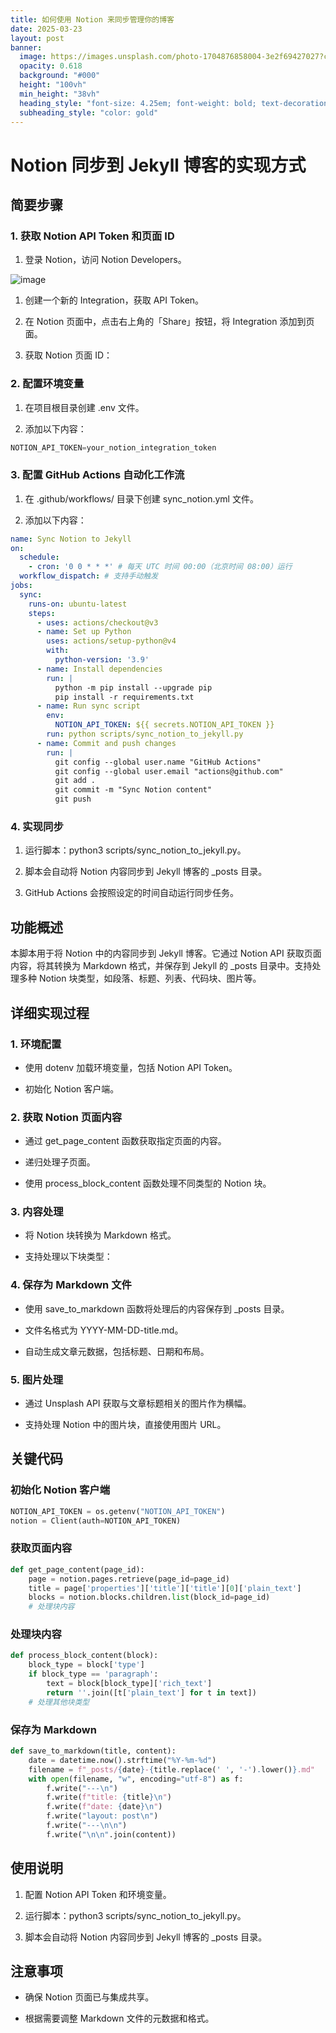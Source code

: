 ```yaml
---
title: 如何使用 Notion 来同步管理你的博客
date: 2025-03-23
layout: post
banner:
  image: https://images.unsplash.com/photo-1704876858004-3e2f69427027?crop=entropy&cs=tinysrgb&fit=max&fm=jpg&ixid=M3w2OTIwMzJ8MHwxfHJhbmRvbXx8fHx8fHx8fDE3NDI3MzMzNjd8&ixlib=rb-4.0.3&q=80&w=1080
  opacity: 0.618
  background: "#000"
  height: "100vh"
  min_height: "38vh"
  heading_style: "font-size: 4.25em; font-weight: bold; text-decoration: underline"
  subheading_style: "color: gold"
---
```


# Notion 同步到 Jekyll 博客的实现方式

## 简要步骤

### 1. 获取 Notion API Token 和页面 ID

1. 登录 Notion，访问 Notion Developers。

![image](https://prod-files-secure.s3.us-west-2.amazonaws.com/a7a0cc5a-89b9-4cda-8686-1fba0ca52f40/d19c1afe-dea5-4312-9333-786b0ba83054/image.png?X-Amz-Algorithm=AWS4-HMAC-SHA256&X-Amz-Content-Sha256=UNSIGNED-PAYLOAD&X-Amz-Credential=ASIAZI2LB466UAGT2VZL%2F20250323%2Fus-west-2%2Fs3%2Faws4_request&X-Amz-Date=20250323T123607Z&X-Amz-Expires=3600&X-Amz-Security-Token=IQoJb3JpZ2luX2VjEHsaCXVzLXdlc3QtMiJIMEYCIQCnbPIuQbToZJd2UrZSn702waeo85vOAtJ%2BI4y6okithwIhAIH8smz6PPECGvyMbL74ObJQN4TtRdbujeInHX%2BdI3rcKogECNT%2F%2F%2F%2F%2F%2F%2F%2F%2F%2FwEQABoMNjM3NDIzMTgzODA1IgyCsL%2BqIoRIKQ5Uq4Iq3AP%2FwBSSgp9piTIGBKq0lGgOWURrDHENDZkPgYKTijnTkpkYr%2B8HhGzrKN36I5YDQOYEQefFRfSdkAiH2CdXIOxdWEugg2kWb3aDxwkXcVatqWsNnX1GkNrOsGK3VRPGRZ5uYMTTKcBM7%2F%2FXFUw6Ihk0OHEV64YXuobjZkczNi%2BOXV%2FX4ic4MvJGf9Z1%2FwUqTkbIr6UOJdV4tgoKcJODk7oG%2Bgn%2FkqJX4%2Bc%2Fv8mEeDlxQQlQPDblDLPfNpLzaKhx4KGMBlHUkaQ32eTllwauhWe4n67cUAa5GG9gyMgyNmrvDDLcAahmGqMqoepLAQ9JSX4QNXtBfJWT7Unhjm62EXeQf01MkNU4evxYj2VbQ%2BMH4ek4pdDL0suesIi9EaD%2F8Qt%2FruYw8tC7%2FlUDXjuHkaRQNrrm1Gp2K%2F8EN3rCljwYs42dBG7Th4TCPQ07MSZNQSl6z7E42uF9Vt4Igql9FofCftsXBIzeieKotsKuLlDfzkkedxY%2BJEymyMiXPdWMy%2BhRvwDtlwFt58a1JAtU0aOfjyOBzdHvB4DV85VrZ5pqIe3J6ztZyslZKB7wbixhq%2BqI4%2BnNCoVzp9XzN2iaDkQdfTXWqcGeoJ99L0yrMV%2BABDAaK0fNMmEIdTcCHDCczf%2B%2BBjqkAfVpFFBTxBFx7Xy0LSwCM0fJaaDwxSVUS8xO8HXZwGQxEVSpCAqtA0kxXKPH5lpIHZfsZFmHWzQGz5GPcil1rca%2BMZdBLrXp%2FAGLGz%2FjOmuTTYv3VAc6Wnk5awBZH4eL62W8Sbd%2FFdgyFskJ1587r9nYQP1m3211sweCEWdqPErYwIEIP00xLWDWEFigM37vdCC4W2wgbmey%2Bg5LB186Cr1xxsmc&X-Amz-Signature=5f612c2ba409a804ed577dbbae2399849da6f26299562aae0053fb7496bbd926&X-Amz-SignedHeaders=host&x-id=GetObject)

1. 创建一个新的 Integration，获取 API Token。

1. 在 Notion 页面中，点击右上角的「Share」按钮，将 Integration 添加到页面。

1. 获取 Notion 页面 ID：


### 2. 配置环境变量

1. 在项目根目录创建 .env 文件。

1. 添加以下内容：

```javascript
NOTION_API_TOKEN=your_notion_integration_token
```

### 3. 配置 GitHub Actions 自动化工作流

1. 在 .github/workflows/ 目录下创建 sync_notion.yml 文件。

1. 添加以下内容：

```yaml
name: Sync Notion to Jekyll
on:
  schedule:
    - cron: '0 0 * * *' # 每天 UTC 时间 00:00（北京时间 08:00）运行
  workflow_dispatch: # 支持手动触发
jobs:
  sync:
    runs-on: ubuntu-latest
    steps:
      - uses: actions/checkout@v3
      - name: Set up Python
        uses: actions/setup-python@v4
        with:
          python-version: '3.9'
      - name: Install dependencies
        run: |
          python -m pip install --upgrade pip
          pip install -r requirements.txt
      - name: Run sync script
        env:
          NOTION_API_TOKEN: ${{ secrets.NOTION_API_TOKEN }}
        run: python scripts/sync_notion_to_jekyll.py
      - name: Commit and push changes
        run: |
          git config --global user.name "GitHub Actions"
          git config --global user.email "actions@github.com"
          git add .
          git commit -m "Sync Notion content"
          git push
```

### 4. 实现同步

1. 运行脚本：python3 scripts/sync_notion_to_jekyll.py。

1. 脚本会自动将 Notion 内容同步到 Jekyll 博客的 _posts 目录。

1. GitHub Actions 会按照设定的时间自动运行同步任务。

## 功能概述

本脚本用于将 Notion 中的内容同步到 Jekyll 博客。它通过 Notion API 获取页面内容，将其转换为 Markdown 格式，并保存到 Jekyll 的 _posts 目录中。支持处理多种 Notion 块类型，如段落、标题、列表、代码块、图片等。

## 详细实现过程

### 1. 环境配置

- 使用 dotenv 加载环境变量，包括 Notion API Token。

- 初始化 Notion 客户端。

### 2. 获取 Notion 页面内容

- 通过 get_page_content 函数获取指定页面的内容。

- 递归处理子页面。

- 使用 process_block_content 函数处理不同类型的 Notion 块。

### 3. 内容处理

- 将 Notion 块转换为 Markdown 格式。

- 支持处理以下块类型：


### 4. 保存为 Markdown 文件

- 使用 save_to_markdown 函数将处理后的内容保存到 _posts 目录。

- 文件名格式为 YYYY-MM-DD-title.md。

- 自动生成文章元数据，包括标题、日期和布局。

### 5. 图片处理

- 通过 Unsplash API 获取与文章标题相关的图片作为横幅。

- 支持处理 Notion 中的图片块，直接使用图片 URL。

## 关键代码

### 初始化 Notion 客户端

```python
NOTION_API_TOKEN = os.getenv("NOTION_API_TOKEN")
notion = Client(auth=NOTION_API_TOKEN)
```

### 获取页面内容

```python
def get_page_content(page_id):
    page = notion.pages.retrieve(page_id=page_id)
    title = page['properties']['title']['title'][0]['plain_text']
    blocks = notion.blocks.children.list(block_id=page_id)
    # 处理块内容
```

### 处理块内容

```python
def process_block_content(block):
    block_type = block['type']
    if block_type == 'paragraph':
        text = block[block_type]['rich_text']
        return ''.join([t['plain_text'] for t in text])
    # 处理其他块类型
```

### 保存为 Markdown

```python
def save_to_markdown(title, content):
    date = datetime.now().strftime("%Y-%m-%d")
    filename = f"_posts/{date}-{title.replace(' ', '-').lower()}.md"
    with open(filename, "w", encoding="utf-8") as f:
        f.write("---\n")
        f.write(f"title: {title}\n")
        f.write(f"date: {date}\n")
        f.write("layout: post\n")
        f.write("---\n\n")
        f.write("\n\n".join(content))
```

## 使用说明

1. 配置 Notion API Token 和环境变量。

1. 运行脚本：python3 scripts/sync_notion_to_jekyll.py。

1. 脚本会自动将 Notion 内容同步到 Jekyll 博客的 _posts 目录。

## 注意事项

- 确保 Notion 页面已与集成共享。

- 根据需要调整 Markdown 文件的元数据和格式。